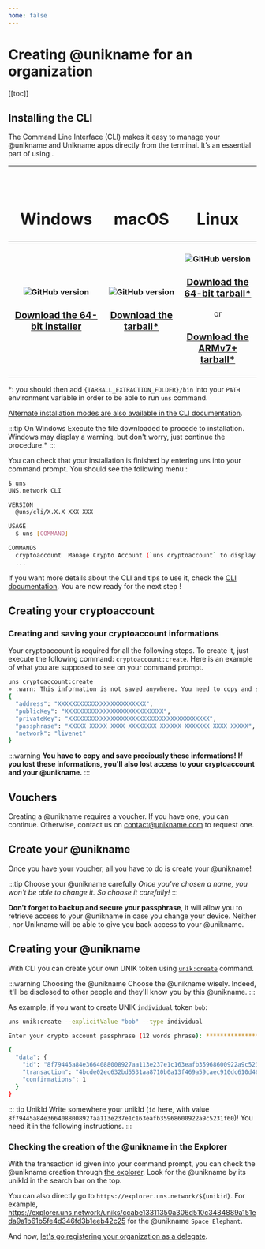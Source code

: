 ```yaml
---
home: false
---
```


#  Creating @unikname for an organization

[[toc]]


## Installing the <uns/> CLI

The <uns/> Command Line Interface (CLI) makes it easy to manage your @unikname and Unikname apps directly from the terminal.
It’s an essential part of using <uns/>.

| <h1><vp-icon name="windows-brands" size="2em" /><br/>Windows</h1> | <h1><vp-icon name="apple-brands" size="2em" /><br/>macOS</h1> | <h1><vp-icon name="linux-brands" size="2em" /><br/>Linux</h1> |
|:-----------------------------------:|:----------------------------------------------------------------------:|:---------------------------------------:|
| <h4>![GitHub version](https://badge.fury.io/gh/unik-name%2Funs-cli.svg)</h4><h3>[Download the 64-bit installer](https://unikname-cli-assets.s3.fr-par.scw.cloud/uns-x64.exe)</h3>        | <h4>![GitHub version](https://badge.fury.io/gh/unik-name%2Funs-cli.svg)</h4><h3>[Download the tarball*](https://unikname-cli-assets.s3.fr-par.scw.cloud/uns-darwin-x64.tar.gz)</h3>      | <h4>![GitHub version](https://badge.fury.io/gh/unik-name%2Funs-cli.svg)</h4><h3>[Download the 64-bit tarball*](https://unikname-cli-assets.s3.fr-par.scw.cloud/uns-linux-x64.tar.gz)</h3>or<h3>[Download the ARMv7+ tarball*](https://unikname-cli-assets.s3.fr-par.scw.cloud/uns-linux-arm.tar.gz)</h3>      |

*: you should then add `{TARBALL_EXTRACTION_FOLDER}/bin` into your `PATH` environment variable in order to be able to run `uns` command.

[Alternate installation modes are also available in the CLI documentation](/uns-use-the-network/cli.html#download-and-installation).

:::tip On Windows
Execute the file downloaded to procede to installation.
Windows may display a warning, but don't worry, just continue the procedure.*
:::

You can check that your installation is finished by entering `uns` into your command prompt.
You should see the following menu :

```bash
$ uns
UNS.network CLI

VERSION
  @uns/cli/X.X.X XXX XXX

USAGE
  $ uns [COMMAND]

COMMANDS
  cryptoaccount  Manage Crypto Account (`uns cryptoaccount` to display Crypto Account commands)
  ...
```

If you want more details about the CLI and tips to use it, check the [CLI documentation](/uns-use-the-network/cli).
You are now ready for the next step !

## Creating your cryptoaccount

### Creating and saving your cryptoaccount informations

Your cryptoaccount is required for all the following steps. To create it, just execute the following command: `cryptoaccount:create`.
Here is an example of what you are supposed to see on your command prompt.
```bash
uns cryptoaccount:create
» :warn: This information is not saved anywhere. You need to copy and save it by your own.;
{
  "address": "XXXXXXXXXXXXXXXXXXXXXXXXX",
  "publicKey": "XXXXXXXXXXXXXXXXXXXXXXXXXXXX",
  "privateKey": "XXXXXXXXXXXXXXXXXXXXXXXXXXXXXXXXXXXXXXXX",
  "passphrase": "XXXXX XXXXX XXXX XXXXXXXX XXXXXX XXXXXXX XXXX XXXXX",
  "network": "livenet"
}
```

:::warning
**You have to copy and save preciously these informations! If you lost these informations, you'll also lost access to your cryptoaccount and your @unikname.**
:::

## Vouchers

Creating a @unikname requires a voucher. If you have one, you can continue. 
Otherwise, contact us on [contact@unikname.com](mailto:contact@unikname.com) to request one.

## Create your @unikname

Once you have your voucher, all you have to do is create your @unikname!

:::tip Choose your @unikname carefully
*Once you've chosen a name, you won't be able to change it. So choose it carefully!*
:::

**Don't forget to backup and secure your passphrase**, it will allow you to retrieve access to your @unikname in case you change your device.
Neither <uns/>, nor Unikname will be able to give you back access to your @unikname.

## Creating your @unikname

With <uns/> CLI you can create your own UNIK token using [`unik:create`](/uns-use-the-network/cli.html#unik-create) command.

:::warning Choosing the @unikname
Choose the @unikname wisely. Indeed, it'll be disclosed to other people and they'll know you by this @unikname.
:::

As example, if you want to create UNIK `individual` token `bob`:

```bash
uns unik:create --explicitValue "bob" --type individual

Enter your crypto account passphrase (12 words phrase): ***************************

{
  "data": {
    "id": "8f79445a84e3664088008927aa113e237e1c163eafb35968600922a9c5231f60",
    "transaction": "4bcde02ec632bd5531aa8710b0a13f469a59caec910dc610d46f6b8ebdcaf9ac",
    "confirmations": 1
  }
}
```
::: tip UnikId
Write somewhere your unikId (`id` here, with value `8f79445a84e3664088008927aa113e237e1c163eafb35968600922a9c5231f60`)! You need it in the following instructions.
:::

### Checking the creation of the @unikname in the Explorer

With the transaction id given into your command prompt, you can check the @unikname creation through [the explorer](https://explorer.uns.network/). Look for the @unikname by its unikId in the search bar on the top.

You can also directly go to `https://explorer.uns.network/${unikid}`. For example, https://explorer.uns.network/uniks/ccabe13311350a306d510c3484889a151eda9a1b61b5fe4d346fd3b1eeb42c25 for the @unikname `Space Elephant`.

And now, [let's go registering your organization as a delegate](./registering-as-delegate).
